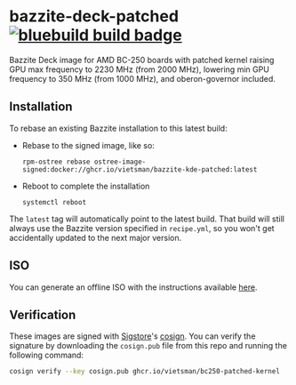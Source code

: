 # bazzite-deck-patched &nbsp; [![bluebuild build badge](https://github.com/vietsman/bazzite-deck-patched/actions/workflows/build.yml/badge.svg)](https://github.com/vietsman/bazzite-deck-patched/actions/workflows/build.yml)

Bazzite Deck image for AMD BC-250 boards with patched kernel raising GPU max frequency to 2230 MHz (from 2000 MHz), lowering min GPU frequency to 350 MHz (from 1000 MHz), and oberon-governor included. 
## Installation

To rebase an existing Bazzite installation to this latest build:

- Rebase to the signed image, like so:
  ```
  rpm-ostree rebase ostree-image-signed:docker://ghcr.io/vietsman/bazzite-kde-patched:latest
  ```
- Reboot to complete the installation
  ```
  systemctl reboot
  ```

The `latest` tag will automatically point to the latest build. That build will still always use the Bazzite version specified in `recipe.yml`, so you won't get accidentally updated to the next major version.

## ISO

You can generate an offline ISO with the instructions available [here](https://blue-build.org/learn/universal-blue/#fresh-install-from-an-iso).

## Verification

These images are signed with [Sigstore](https://www.sigstore.dev/)'s [cosign](https://github.com/sigstore/cosign). You can verify the signature by downloading the `cosign.pub` file from this repo and running the following command:

```bash
cosign verify --key cosign.pub ghcr.io/vietsman/bc250-patched-kernel
```
